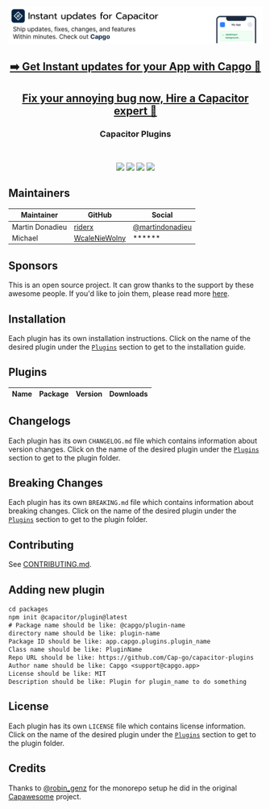 <br />
 <a href="https://capgo.app/"><img src='https://raw.githubusercontent.com/Cap-go/capgo/main/assets/capgo_banner.png' alt='Capgo - Instant updates for capacitor'/></a>

<div align="center">
  <h2><a href="https://capgo.app/?ref=plugin"> ➡️ Get Instant updates for your App with Capgo 🚀</a></h2>
  <h2><a href="https://capgo.app/consulting/?ref=plugin"> Fix your annoying bug now, Hire a Capacitor expert 💪</a></h2>
</div>
<h3 align="center">Capacitor Plugins</h3>
<br />
<p align="center">
  <a href="https://github.com/Cap-go/capacitor-plugins"><img src="https://img.shields.io/maintenance/yes/2024?style=flat-square" /></a>
  <a href="https://github.com/Cap-go/capacitor-plugins/actions/workflows/ci.yml"><img src="https://img.shields.io/github/actions/workflow/status/Cap-go/capacitor-plugins/ci.yml?branch=main&style=flat-square" /></a>
  <a href="https://github.com/Cap-go"><img src="https://img.shields.io/badge/part%20of-capgo-%234f46e5?style=flat-square" /></a>
  <a href="https://turborepo.org/"><img src="https://img.shields.io/badge/maintained%20with-turborepo-%237f6ab2?style=flat-square" /></a>
</p>

## Maintainers

| Maintainer | GitHub                                    | Social                                        |
| ---------- | ----------------------------------------- | --------------------------------------------- |
| Martin Donadieu | [riderx](https://github.com/riderx) | [@martindonadieu](https://twitter.com/martindonadieu) |
| Michael| [WcaleNieWolny](https://github.com/WcaleNieWolny) | ****** |

## Sponsors

This is an open source project.
It can grow thanks to the support by these awesome people.
If you'd like to join them, please read more [here](https://github.com/sponsors/Cap-go).

<!-- <p align="center">
  <a href="https://cdn.jsdelivr.net/gh/Cap-go/static/images/sponsors/sponsors.svg">
    <img src="https://cdn.jsdelivr.net/gh/Cap-go/static/images/sponsors/sponsors.svg" />
  </a>
</p> -->

## Installation

Each plugin has its own installation instructions.
Click on the name of the desired plugin under the [`Plugins`](#plugins) section to get to the installation guide.

## Plugins

| Name                                                                    | Package                                                   | Version                                                                                                                                                                                                                              | Downloads                                                                                                                                                                                                          |
| ----------------------------------------------------------------------- | --------------------------------------------------------- | ------------------------------------------------------------------------------------------------------------------------------------------------------------------------------------------------------------------------------------ | ------------------------------------------------------------------------------------------------------------------------------------------------------------------------------------------------------------------ |

## Changelogs

Each plugin has its own `CHANGELOG.md` file which contains information about version changes.
Click on the name of the desired plugin under the [`Plugins`](#plugins) section to get to the plugin folder.

## Breaking Changes

Each plugin has its own `BREAKING.md` file which contains information about breaking changes.
Click on the name of the desired plugin under the [`Plugins`](#plugins) section to get to the plugin folder.

## Contributing

See [CONTRIBUTING.md](./CONTRIBUTING.md).

## Adding new plugin

```shell
cd packages
npm init @capacitor/plugin@latest
# Package name should be like: @capgo/plugin-name
directory name should be like: plugin-name
Package ID should be like: app.capgo.plugins.plugin_name
Class name should be like: PluginName
Repo URL should be like: https://github.com/Cap-go/capacitor-plugins
Author name should be like: Capgo <support@capgo.app>
License should be like: MIT
Description should be like: Plugin for plugin_name to do something
```

## License

Each plugin has its own `LICENSE` file which contains license information.
Click on the name of the desired plugin under the [`Plugins`](#plugins) section to get to the plugin folder.


## Credits

Thanks to [@robin_genz](https://twitter.com/robin_genz) for the monorepo setup he did in the original [Capawesome](https://github.com/capawesome-team/capacitor-plugins) project.
